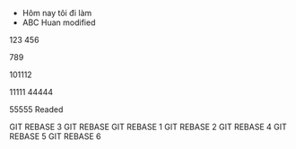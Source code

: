 - Hôm nay tôi đi làm
- ABC
  Huan modified

123
456

789

101112

11111
44444

55555
Readed

GIT REBASE 3
GIT REBASE
GIT REBASE 1
GIT REBASE 2
GIT REBASE 4
GIT REBASE 5
GIT REBASE 6
